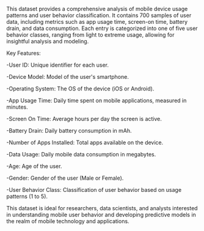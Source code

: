 This dataset provides a comprehensive analysis of mobile device usage patterns and user behavior classification. It contains 700 samples of user data, including metrics such as app usage time, screen-on time, battery drain, and data consumption. Each entry is categorized into one of five user behavior classes, ranging from light to extreme usage, allowing for insightful analysis and modeling.

Key Features:

-User ID: Unique identifier for each user.

-Device Model: Model of the user's smartphone.

-Operating System: The OS of the device (iOS or Android).

-App Usage Time: Daily time spent on mobile applications, measured in minutes.

-Screen On Time: Average hours per day the screen is active.

-Battery Drain: Daily battery consumption in mAh.

-Number of Apps Installed: Total apps available on the device.

-Data Usage: Daily mobile data consumption in megabytes.

-Age: Age of the user.

-Gender: Gender of the user (Male or Female).

-User Behavior Class: Classification of user behavior based on usage patterns (1 to 5).

This dataset is ideal for researchers, data scientists, and analysts interested in understanding mobile user behavior and developing predictive models in the realm of mobile technology and applications.